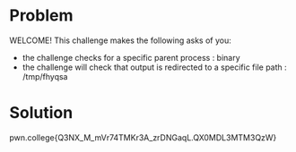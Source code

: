 # Problem
WELCOME! This challenge makes the following asks of you:
- the challenge checks for a specific parent process : binary
- the challenge will check that output is redirected to a specific file path : /tmp/fhyqsa

# Solution
pwn.college{Q3NX_M_mVr74TMKr3A_zrDNGaqL.QX0MDL3MTM3QzW}